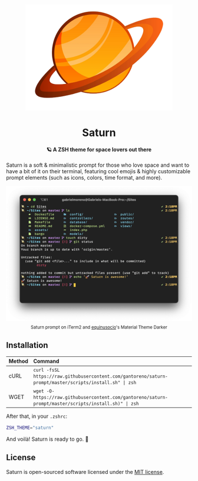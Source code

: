 <div align="center">
  <img src="img/logo.png" alt="Saturn prompt" width="400">
  <h1>Saturn</h1>
</div>

<h4 align="center">🪐 A ZSH theme for space lovers out there</h4>

Saturn is a soft & minimalistic prompt for those who love space and want to have a bit of it on their terminal, featuring cool emojis & highly customizable prompt elements (such as icons, colors, time format, and more).

<div align="center">
  <img src="img/saturn.png" alt="Saturn on iTerm2" width="800">
  <br>
  <sub>Saturn prompt on iTerm2 and <a href="https://github.com/equinusocio">equinusocio</a>'s Material Theme Darker</sub>
</div>

## Installation

| Method | Command                                                                                                  |
| :----- | :------------------------------------------------------------------------------------------------------- |
| cURL   | `curl -fsSL https://raw.githubusercontent.com/gantoreno/saturn-prompt/master/scripts/install.sh" \| zsh` |
| WGET   | `wget -O- https://raw.githubusercontent.com/gantoreno/saturn-prompt/master/scripts/install.sh)" \| zsh`  |

After that, in your `.zshrc`:

```sh
ZSH_THEME="saturn"
```

And voilà! Saturn is ready to go. 🚀

## License

Saturn is open-sourced software licensed under the [MIT license](https://opensource.org/licenses/MIT).
